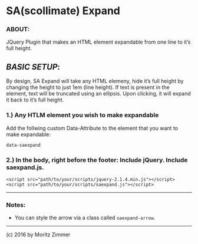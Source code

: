 # SA(scollimate) Expand

### ABOUT:

JQuery Plugin that makes an HTML element expandable from one line to it’s full height.

## _BASIC SETUP_:
By design, SA Expand will take any HTML elemeny, hide it’s full height by changing the height to just 1em (line height). If text is present in the element, text will be truncated using an ellipsis. Upon clicking, it will expand it back to it’s full height.

### 1.) Any HTLM element you wish to make expandable

Add the follwing custom Data-Attribute to the element that you want to make expandable:

    data-saexpand
    
### 2.) In the body, right before the footer: Include jQuery. Include saexpand.js.

    <script src="path/to/your/scripts/jquery-2.1.4.min.js"></script>
    <script src="path/to/your/scripts/saexpand.js"></script>


---

### Notes:

* You can style the arrow via a class called `saexpand-arrow`. 

---

(c) 2016 by Moritz Zimmer



